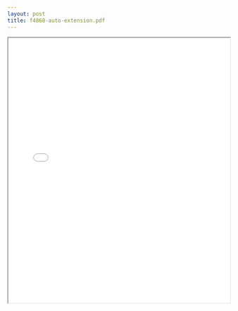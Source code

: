 ```yaml
---
layout: post
title: f4868-auto-extension.pdf
---
```


<div class="pdf-container">
<iframe src="/ea/assets/pdfs/f4868-auto-extension.pdf" height="600" width="100%" allowFullScreen="true"></iframe>
</div>

